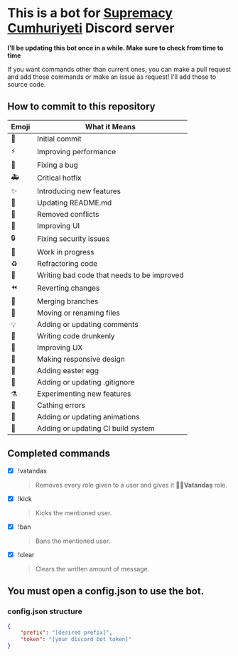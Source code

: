 # This is a bot for [Supremacy Cumhuriyeti](discord.gg/HcCTmGu) Discord server

**I'll be updating this bot once in a while. Make sure to check from time to time**

If you want commands other than current ones, you can make a pull request and add those commands or make an issue as request! I'll add those to source code.

## How to commit to this repository

| Emoji                       | What it Means                              |
| --------------------------- | ------------------------------------------ |
| :tada:                      | Initial commit                             |
| :zap:                       | Improving performance                      |
| :bug:                       | Fixing a bug                               |
| :ambulance:                 | Critical hotfix                            |
| :sparkles:                  | Introducing new features                   |
| :pencil:                    | Updating README.md                         |
| :wrench:                    | Removed conflicts                          |
| :lipstick:                  | Improving UI                               |
| :lock:                      | Fixing security issues                     |
| :construction:              | Work in progress                           |
| :recycle:                   | Refractoring code                          |
| :poop:                      | Writing bad code that needs to be improved |
| :rewind:                    | Reverting changes                          |
| :twisted_rightwards_arrows: | Merging branches                           |
| :truck:                     | Moving or renaming files                   |
| :bulb:                      | Adding or updating comments                |
| :beers:                     | Writing code drunkenly                     |
| :children_crossing:         | Improving UX                               |
| :iphone:                    | Making responsive design                   |
| :egg:                       | Adding easter egg                          |
| :see_no_evil:               | Adding or updating .gitignore              |
| :alembic:                   | Experimenting new features                 |
| :goal_net:                  | Cathing errors                             |
| :dizzy:                     | Adding or updating animations              |
| :construction_worker:       | Adding or updating CI build system         |

## Completed commands

-   [x] !vatandas

    > Removes every role given to a user and gives it **🤵🏿Vatandaş** role.

-   [x] !kick

    > Kicks the mentioned user.

-   [x] !ban

    > Bans the mentioned user.

-   [x] !clear

    > Clears the written amount of message.

## You must open a config.json to use the bot.

### config.json structure

```json
{
	"prefix": "[desired prefix]",
	"token": "[your discord bot token]"
}
```
